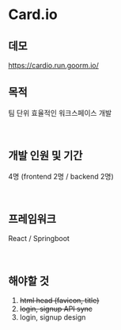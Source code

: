 # Card.io

## 데모

https://cardio.run.goorm.io/

## 목적

팀 단위 효율적인 워크스페이스 개발

<br />

## 개발 인원 및 기간

4명 (frontend 2명 / backend 2명)

<br />

## 프레임워크

React / Springboot

<br />

## 해야할 것

1. ~~html head (favicon, title)~~
2. ~~login, signup API sync~~
3. login, signup design
